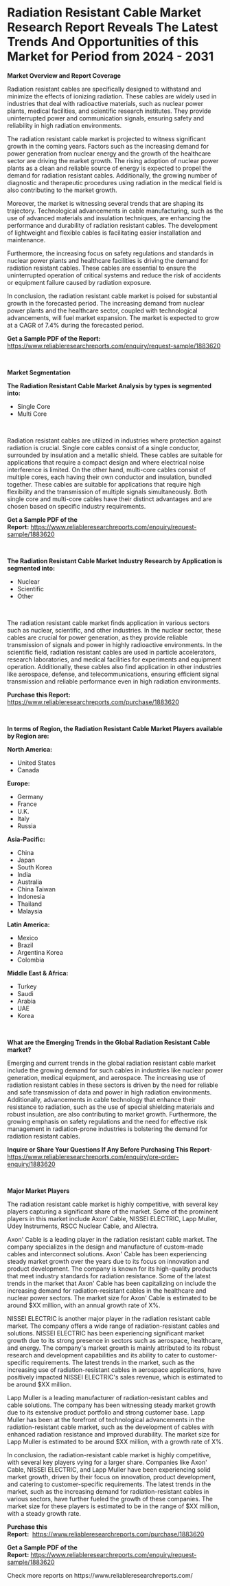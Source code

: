 <p><h1>Radiation Resistant Cable Market Research Report Reveals The Latest Trends And Opportunities of this Market for Period from 2024 - 2031</h1></p><p><strong>Market Overview and Report Coverage</strong></p>
<p><p>Radiation resistant cables are specifically designed to withstand and minimize the effects of ionizing radiation. These cables are widely used in industries that deal with radioactive materials, such as nuclear power plants, medical facilities, and scientific research institutes. They provide uninterrupted power and communication signals, ensuring safety and reliability in high radiation environments.</p><p>The radiation resistant cable market is projected to witness significant growth in the coming years. Factors such as the increasing demand for power generation from nuclear energy and the growth of the healthcare sector are driving the market growth. The rising adoption of nuclear power plants as a clean and reliable source of energy is expected to propel the demand for radiation resistant cables. Additionally, the growing number of diagnostic and therapeutic procedures using radiation in the medical field is also contributing to the market growth.</p><p>Moreover, the market is witnessing several trends that are shaping its trajectory. Technological advancements in cable manufacturing, such as the use of advanced materials and insulation techniques, are enhancing the performance and durability of radiation resistant cables. The development of lightweight and flexible cables is facilitating easier installation and maintenance.</p><p>Furthermore, the increasing focus on safety regulations and standards in nuclear power plants and healthcare facilities is driving the demand for radiation resistant cables. These cables are essential to ensure the uninterrupted operation of critical systems and reduce the risk of accidents or equipment failure caused by radiation exposure.</p><p>In conclusion, the radiation resistant cable market is poised for substantial growth in the forecasted period. The increasing demand from nuclear power plants and the healthcare sector, coupled with technological advancements, will fuel market expansion. The market is expected to grow at a CAGR of 7.4% during the forecasted period.</p></p>
<p><strong>Get a Sample PDF of the Report:</strong> <a href="https://www.reliableresearchreports.com/enquiry/request-sample/1883620">https://www.reliableresearchreports.com/enquiry/request-sample/1883620</a></p>
<p>&nbsp;</p>
<p><strong>Market Segmentation</strong></p>
<p><strong>The Radiation Resistant Cable Market Analysis by types is segmented into:</strong></p>
<p><ul><li>Single Core</li><li>Multi Core</li></ul></p>
<p>&nbsp;</p>
<p><p>Radiation resistant cables are utilized in industries where protection against radiation is crucial. Single core cables consist of a single conductor, surrounded by insulation and a metallic shield. These cables are suitable for applications that require a compact design and where electrical noise interference is limited. On the other hand, multi-core cables consist of multiple cores, each having their own conductor and insulation, bundled together. These cables are suitable for applications that require high flexibility and the transmission of multiple signals simultaneously. Both single core and multi-core cables have their distinct advantages and are chosen based on specific industry requirements.</p></p>
<p><strong>Get a Sample PDF of the Report:</strong>&nbsp;<a href="https://www.reliableresearchreports.com/enquiry/request-sample/1883620">https://www.reliableresearchreports.com/enquiry/request-sample/1883620</a></p>
<p>&nbsp;</p>
<p><strong>The Radiation Resistant Cable Market Industry Research by Application is segmented into:</strong></p>
<p><ul><li>Nuclear</li><li>Scientific</li><li>Other</li></ul></p>
<p>&nbsp;</p>
<p><p>The radiation resistant cable market finds application in various sectors such as nuclear, scientific, and other industries. In the nuclear sector, these cables are crucial for power generation, as they provide reliable transmission of signals and power in highly radioactive environments. In the scientific field, radiation resistant cables are used in particle accelerators, research laboratories, and medical facilities for experiments and equipment operation. Additionally, these cables also find application in other industries like aerospace, defense, and telecommunications, ensuring efficient signal transmission and reliable performance even in high radiation environments.</p></p>
<p><strong>Purchase this Report:</strong>&nbsp; <a href="https://www.reliableresearchreports.com/purchase/1883620">https://www.reliableresearchreports.com/purchase/1883620</a></p>
<p>&nbsp;</p>
<p><strong>In terms of Region, the Radiation Resistant Cable Market Players available by Region are:</strong></p>
<p>
    <p> <strong> North America: </strong>
        <ul>
            <li>United States</li>
            <li>Canada</li>
        </ul>
        </p> 
    <p> <strong> Europe: </strong>
        <ul>
            <li>Germany</li>
            <li>France</li>
            <li>U.K.</li>
            <li>Italy</li>
            <li>Russia</li>
        </ul>
        </p> 
    <p> <strong> Asia-Pacific: </strong>
        <ul>
            <li>China</li>
            <li>Japan</li>
            <li>South Korea</li>
            <li>India</li>
            <li>Australia</li>
            <li>China Taiwan</li>
            <li>Indonesia</li>
            <li>Thailand</li>
            <li>Malaysia</li>
        </ul>
        </p> 
    <p> <strong> Latin America: </strong>
        <ul>
            <li>Mexico</li>
            <li>Brazil</li>
            <li>Argentina Korea</li>
            <li>Colombia</li>
        </ul>
        </p> 
    <p> <strong> Middle East & Africa: </strong>
        <ul>
            <li>Turkey</li>
            <li>Saudi</li>
            <li>Arabia</li>
            <li>UAE</li>
            <li>Korea</li>
        </ul>
    </p>
    </p>
<p>&nbsp;</p>
<p><strong>What are the Emerging Trends in the Global Radiation Resistant Cable market?</strong></p>
<p><p>Emerging and current trends in the global radiation resistant cable market include the growing demand for such cables in industries like nuclear power generation, medical equipment, and aerospace. The increasing use of radiation resistant cables in these sectors is driven by the need for reliable and safe transmission of data and power in high radiation environments. Additionally, advancements in cable technology that enhance their resistance to radiation, such as the use of special shielding materials and robust insulation, are also contributing to market growth. Furthermore, the growing emphasis on safety regulations and the need for effective risk management in radiation-prone industries is bolstering the demand for radiation resistant cables.</p></p>
<p><strong>Inquire or Share Your Questions If Any Before Purchasing This Report</strong>- <a href="https://www.reliableresearchreports.com/enquiry/pre-order-enquiry/1883620">https://www.reliableresearchreports.com/enquiry/pre-order-enquiry/1883620</a></p>
<p>&nbsp;</p>
<p><strong>Major Market Players</strong></p>
<p><p>The radiation resistant cable market is highly competitive, with several key players capturing a significant share of the market. Some of the prominent players in this market include Axon' Cable, NISSEI ELECTRIC, Lapp Muller, Udey Instruments, RSCC Nuclear Cable, and Allectra.</p><p>Axon' Cable is a leading player in the radiation resistant cable market. The company specializes in the design and manufacture of custom-made cables and interconnect solutions. Axon' Cable has been experiencing steady market growth over the years due to its focus on innovation and product development. The company is known for its high-quality products that meet industry standards for radiation resistance. Some of the latest trends in the market that Axon' Cable has been capitalizing on include the increasing demand for radiation-resistant cables in the healthcare and nuclear power sectors. The market size for Axon' Cable is estimated to be around $XX million, with an annual growth rate of X%.</p><p>NISSEI ELECTRIC is another major player in the radiation resistant cable market. The company offers a wide range of radiation-resistant cables and solutions. NISSEI ELECTRIC has been experiencing significant market growth due to its strong presence in sectors such as aerospace, healthcare, and energy. The company's market growth is mainly attributed to its robust research and development capabilities and its ability to cater to customer-specific requirements. The latest trends in the market, such as the increasing use of radiation-resistant cables in aerospace applications, have positively impacted NISSEI ELECTRIC's sales revenue, which is estimated to be around $XX million.</p><p>Lapp Muller is a leading manufacturer of radiation-resistant cables and cable solutions. The company has been witnessing steady market growth due to its extensive product portfolio and strong customer base. Lapp Muller has been at the forefront of technological advancements in the radiation-resistant cable market, such as the development of cables with enhanced radiation resistance and improved durability. The market size for Lapp Muller is estimated to be around $XX million, with a growth rate of X%.</p><p>In conclusion, the radiation-resistant cable market is highly competitive, with several key players vying for a larger share. Companies like Axon' Cable, NISSEI ELECTRIC, and Lapp Muller have been experiencing solid market growth, driven by their focus on innovation, product development, and catering to customer-specific requirements. The latest trends in the market, such as the increasing demand for radiation-resistant cables in various sectors, have further fueled the growth of these companies. The market size for these players is estimated to be in the range of $XX million, with a steady growth rate.</p></p>
<p><strong>Purchase this Report:</strong>&nbsp;&nbsp;<a href="https://www.reliableresearchreports.com/purchase/1883620">https://www.reliableresearchreports.com/purchase/1883620</a></p>
<p></p>
<p><strong>Get a Sample PDF of the Report:</strong>&nbsp;<a href="https://www.reliableresearchreports.com/enquiry/request-sample/1883620">https://www.reliableresearchreports.com/enquiry/request-sample/1883620</a></p>
<p>Check more reports on https://www.reliableresearchreports.com/</p>